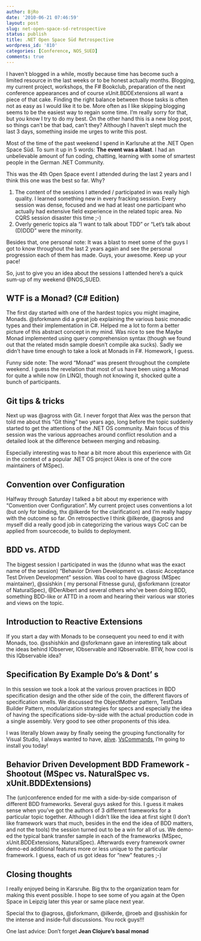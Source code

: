 ```yaml
---
author: BjRo
date: '2010-06-21 07:46:59'
layout: post
slug: net-open-space-sd-retrospective
status: publish
title: .NET Open Space Süd Retrospective
wordpress_id: '810'
categories: [Conference, NOS_SUED]
comments: true
---
```

I haven't blogged in a while, mostly because time has become such a limited resource in the last weeks or to be honest actually months. 
Blogging, my current project, workshops, the F# Bookclub, preparation of the next conference appearances and of course xUnit.BDDExtensions all want a piece of that cake. 
Finding the right balance between those tasks is often not as easy as I would like it to be. 
More often as I like skipping blogging seems to be the easiest way to regain some time. 
I’m really sorry for that, but you know I try to do my best. 
On the other hand this is a new blog post, so things can’t be that bad, can’t they? 
Although I haven’t slept much the last 3 days, something inside me urges to write this post.

Most of the time of the past weekend I spend in Karlsruhe at the .NET Open Space Süd. To sum it up in 5 words: **The event was a blast**. 
I had an unbelievable amount of fun coding, chatting, learning with some of smartest people in the German .NET Community.    

This was the 4th Open Space event I attended during the last 2 years and I think this one was the best so far. Why?  

1. The content of the sessions I attended / participated in was really high quality. I learned something new in every fracking session. Every session was dense, 
  focused and we had at least one participant who actually had extensive field experience in the related topic area. No CQRS session disaster this time ;-)         
2. Overly generic topics ala “I want to talk about TDD” or “Let’s talk about (D)DDD” were the minority.     

Besides that, one personal note: It was a blast to meet some of the guys I got to know throughout the last 2 years again and see the personal progression each of them has made. 
Guys, your awesome. Keep up your pace!   

So, just to give you an idea about the sessions I attended here’s a quick sum-up of my weekend @NOS_SUED.    

WTF is a Monad? (C# Edition)
---------------------------------
The first day started with one of the hardest topics you might imagine, Monads. 
@sforkmann did a great job explaining the various basic monadic types and their implementation in C#. 
Helped me a lot to form a better picture of this abstract concept in my mind. Was nice to see the Maybe Monad implemented using query comprehension syntax 
(though we found out that the related msdn sample doesn’t compile aka sucks). Sadly we didn’t have time enough to take a look at Monads in F#. Homework, I guess.  

Funny side note: The word “Monad” was present throughout the complete weekend. 
I guess the revelation that most of us have been using a Monad for quite a while now (in LINQ), though not knowing it, shocked quite a bunch of participants.

Git tips & tricks 
-------------------
Next up was @agross with Git. I never forgot that Alex was the person that told me about this “Git thing” two years ago, long before the topic suddenly 
started to get the attentions of the .NET OS community. Main focus of this session was the various approaches around conflict resolution and a detailed 
look at the difference between merging and rebasing.    

Especially interesting was to hear a bit more about this experience with Git in the context of a popular .NET OS project (Alex is one of the core maintainers of MSpec).

Convention over Configuration
-----------------------------
Halfway through Saturday I talked a bit about my experience with “Convention over Configuration”. 
My current project uses conventions a lot (but only for binding, thx @ilkerde for the clarification) and I’m really happy with the outcome so far. 
On retrospective I think @ilkerde, @agross and myself did a really good job in categorizing the various ways CoC can be applied from sourcecode, 
to builds to deployment. 

BDD vs. ATDD
------------------
The biggest session I participated in was the (dunno what was the exact name of the session) 
“Behavior Driven Development vs. classic Acceptance Test Driven Development” session. Was cool to have @agross (MSpec maintainer), 
@ssishkin ( my personal Fitnesse guru), @sforkmann (creator of NaturalSpec), @DerAlbert and several others who’ve been doing BDD, 
something BDD-like or ATTD in a room and hearing their various war stories and views on the topic.

Introduction to Reactive Extensions
------------------------------------
If you start a day with Monads to be consequent you need to end it with Monads, too. @sshishkin and @sforkmann gave an interesting talk about the ideas behind IObserver, 
IObservable and IQbservable. BTW, how cool is this IQbservable idea?

Specification By Example Do’s & Dont’ s
--------------------------------------------
In this session we took a look at the various proven practices in BDD specification design and the other side of the coin, 
the different flavors of specification smells. We discussed the ObjectMother pattern, TestData Builder Pattern, 
modularization strategies for specs and especially the idea of having the specifications side-by-side with the actual production 
code in a single assembly. Very good to see other proponents of this idea.

I was literally blown away by finally seeing the grouping functionality for Visual Studio,
I always wanted to have, [alive](http://mokosh.co.uk/wp-content/uploads/2010/04/image23.png). [VsCommands](http://mokosh.co.uk/vscommands/), I’m going to install you today!

Behavior Driven Development BDD Framework - Shootout (MSpec vs. NaturalSpec vs. xUnit.BDDExtensions)
-----------------------------------------------------------------------------------------------------
The (un)conference ended for me with a side-by-side comparison of different BDD frameworks. 
Several guys asked for this. I guess it makes sense when you’ve got the authors of 3 different frameworks for a particular topic together.
Although I didn’t like the idea at first sight (I don’t like framework wars that much, besides in the end the idea of BDD matters, and not the tools) the session turned 
out to be a win for all of us. We demo-ed the typical bank transfer sample in each of the frameworks (MSpec, xUnit.BDDExtensions, NaturalSpec). 
Afterwards every framework owner demo-ed additional features more or less unique to the particular framework. I guess, each of us got ideas for “new” features ;-)

Closing thoughts
--------------------------
I really enjoyed being in Karsruhe. Big thx to the organization team for making this event possible. I hope to see some of you again at the Open Space in Leipzig later this year or same place next year.  

Special thx to @agross, @sforkmann, @ilkerde, @roeb and @sshiskin for the intense and inside-full discussions. You rock guys!!!

One last advice: Don’t forget **Jean Clojure’s basal monad**
